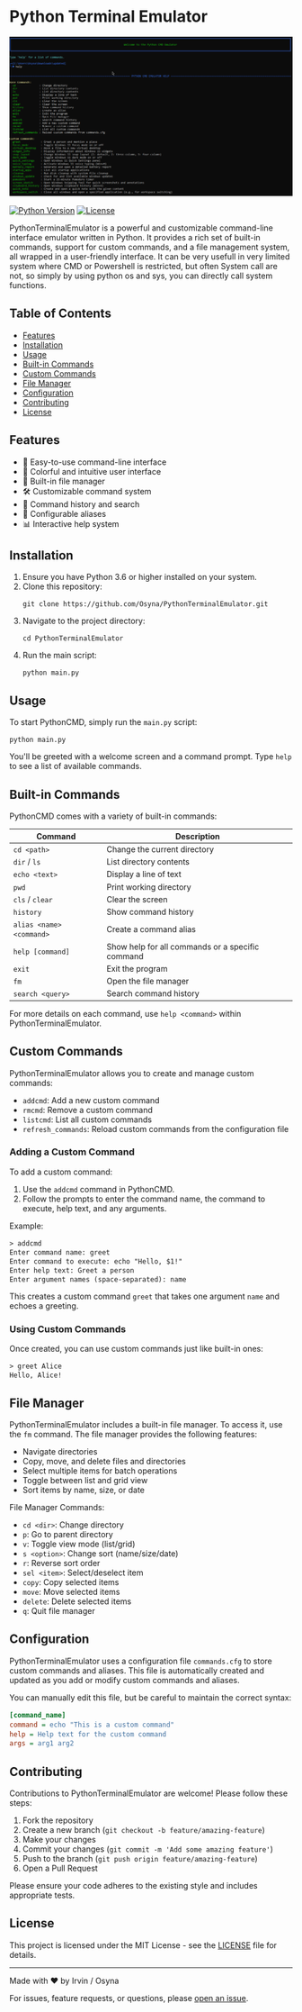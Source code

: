 # Python Terminal Emulator

![PythonTerminalEmulator Logo](https://raw.githubusercontent.com/Osyna/PythonTerminalEmulator/main/cmd_screenshot.png)

[![Python Version](https://img.shields.io/badge/python-3.6%2B-blue.svg)](https://www.python.org/downloads/)
[![License](https://img.shields.io/badge/license-MIT-green.svg)](https://opensource.org/licenses/MIT)

PythonTerminalEmulator is a powerful and customizable command-line interface emulator written in Python. It provides a rich set of built-in commands, support for custom commands, and a file management system, all wrapped in a user-friendly interface.
It can be very usefull in very limited system where CMD or Powershell is restricted, but often System call are not, so simply by using python os and sys, you can directly call system functions.

## Table of Contents

- [Features](#features)
- [Installation](#installation)
- [Usage](#usage)
- [Built-in Commands](#built-in-commands)
- [Custom Commands](#custom-commands)
- [File Manager](#file-manager)
- [Configuration](#configuration)
- [Contributing](#contributing)
- [License](#license)

## Features

- 🚀 Easy-to-use command-line interface
- 🎨 Colorful and intuitive user interface
- 📁 Built-in file manager
- 🛠 Customizable command system
- 📜 Command history and search
- 🔧 Configurable aliases
- 📊 Interactive help system

## Installation

1. Ensure you have Python 3.6 or higher installed on your system.
2. Clone this repository:
   ```
   git clone https://github.com/Osyna/PythonTerminalEmulator.git
   ```
3. Navigate to the project directory:
   ```
   cd PythonTerminalEmulator
   ```
4. Run the main script:
   ```
   python main.py
   ```

## Usage

To start PythonCMD, simply run the `main.py` script:

```
python main.py
```

You'll be greeted with a welcome screen and a command prompt. Type `help` to see a list of available commands.

## Built-in Commands

PythonCMD comes with a variety of built-in commands:

| Command | Description |
|---------|-------------|
| `cd <path>` | Change the current directory |
| `dir` / `ls` | List directory contents |
| `echo <text>` | Display a line of text |
| `pwd` | Print working directory |
| `cls` / `clear` | Clear the screen |
| `history` | Show command history |
| `alias <name> <command>` | Create a command alias |
| `help [command]` | Show help for all commands or a specific command |
| `exit` | Exit the program |
| `fm` | Open the file manager |
| `search <query>` | Search command history |

For more details on each command, use `help <command>` within PythonTerminalEmulator.

## Custom Commands

PythonTerminalEmulator allows you to create and manage custom commands:

- `addcmd`: Add a new custom command
- `rmcmd`: Remove a custom command
- `listcmd`: List all custom commands
- `refresh_commands`: Reload custom commands from the configuration file

### Adding a Custom Command

To add a custom command:

1. Use the `addcmd` command in PythonCMD.
2. Follow the prompts to enter the command name, the command to execute, help text, and any arguments.

Example:
```
> addcmd
Enter command name: greet
Enter command to execute: echo "Hello, $1!"
Enter help text: Greet a person
Enter argument names (space-separated): name
```

This creates a custom command `greet` that takes one argument `name` and echoes a greeting.

### Using Custom Commands

Once created, you can use custom commands just like built-in ones:

```
> greet Alice
Hello, Alice!
```

## File Manager

PythonTerminalEmulator includes a built-in file manager. To access it, use the `fm` command. The file manager provides the following features:

- Navigate directories
- Copy, move, and delete files and directories
- Select multiple items for batch operations
- Toggle between list and grid view
- Sort items by name, size, or date

File Manager Commands:
- `cd <dir>`: Change directory
- `p`: Go to parent directory
- `v`: Toggle view mode (list/grid)
- `s <option>`: Change sort (name/size/date)
- `r`: Reverse sort order
- `sel <item>`: Select/deselect item
- `copy`: Copy selected items
- `move`: Move selected items
- `delete`: Delete selected items
- `q`: Quit file manager

## Configuration

PythonTerminalEmulator uses a configuration file `commands.cfg` to store custom commands and aliases. This file is automatically created and updated as you add or modify custom commands and aliases.

You can manually edit this file, but be careful to maintain the correct syntax:

```ini
[command_name]
command = echo "This is a custom command"
help = Help text for the custom command
args = arg1 arg2
```

## Contributing

Contributions to PythonTerminalEmulator are welcome! Please follow these steps:

1. Fork the repository
2. Create a new branch (`git checkout -b feature/amazing-feature`)
3. Make your changes
4. Commit your changes (`git commit -m 'Add some amazing feature'`)
5. Push to the branch (`git push origin feature/amazing-feature`)
6. Open a Pull Request

Please ensure your code adheres to the existing style and includes appropriate tests.

## License

This project is licensed under the MIT License - see the [LICENSE](LICENSE) file for details.

---

Made with ❤️ by Irvin / Osyna

For issues, feature requests, or questions, please [open an issue](https://github.com/Osyna/PythonTerminalEmulator/issues).
